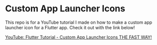 # Custom App Launcher Icons

This repo is for a YouTube tutorial I made on how to make a custom app launcher icon for a Flutter app. Check it out with the link below! 

[YouTube: Flutter Tutorial - Custom App Launcher Icons THE FAST WAY!](https://www.youtube.com/watch?v=DPJXRufxwFs)


